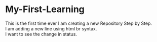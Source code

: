 # My-First-Learning
This is the first time ever I am creating a new Repository Step by Step.
<br>
I am adding a new line using html br syntax.
<br>
I want to see the change in status.
